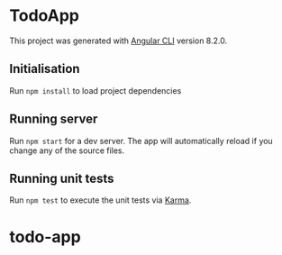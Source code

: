 # TodoApp

This project was generated with [Angular CLI](https://github.com/angular/angular-cli) version 8.2.0.

## Initialisation

Run `npm install` to load project dependencies

## Running server

Run `npm start` for a dev server. The app will automatically reload if you change any of the source files.

## Running unit tests

Run `npm test` to execute the unit tests via [Karma](https://karma-runner.github.io).
# todo-app
